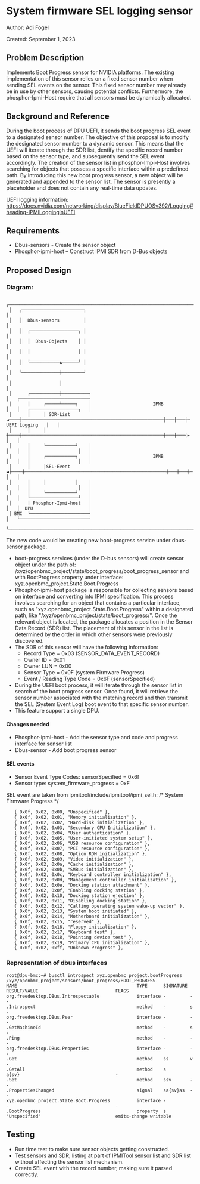 # System firmware SEL logging sensor

Author: Adi Fogel

Created:  September 1, 2023

## Problem Description
Implements Boot Progress sensor for NVIDIA platforms.
The existing implementation of this sensor relies on a fixed sensor number when sending SEL events on the
sensor. This fixed sensor number may already be in use by other sensors, causing potential conflicts. Furthermore, 
the phosphor-Ipmi-Host require that all sensors must be dynamically allocated.

## Background and Reference
During the boot process of DPU UEFI, it sends the boot progress SEL event to a designated sensor number. The objective of
this proposal is to modify the designated sensor number to a dynamic sensor. This means that the UEFI will iterate through
the SDR list, dentify the specific record number based on the sensor type, and subsequently send the SEL event accordingly. 
The creation of the sensor list in phosphor-Impi-Host involves searching for objects that possess a specific interface 
within a predefined path. By introducing this new boot progress sensor, a new object will be generated and appended to the
sensor list. 
The sensor is presently a placeholder and does not contain any real-time data updates.

UEFI logging information: https://docs.nvidia.com/networking/display/BlueFieldDPUOSv392/Logging#heading-IPMILogginginUEFI

## Requirements
- Dbus-sensors - Create the sensor object
- Phosphor-ipmi-host – Construct IPMI SDR from D-Bus objects 

## Proposed Design

### Diagram:
```
 ┌───────────────────────────────────────────────────────────────────────────────────┐
 │   ┌───────────────────────┐                                                       │
 │   │  Dbus-sensors         │                                                       │
 │   │  ┌──────────────────┐ │                                                       │
 │   │  │  Dbus-Objects    │ │                                                       │
 │   │  │                  │ │                                                       │
 │   │  └───────────▲──────┘ │                                                       │  
 │   └──────────────┼────────┘                                                       │
 │                  │                                                                │
 │      ┌───────────┼──────────┐                                                     │   ┌──────────────────────────┐
 │      │     ┌─────┴─────┐    │                       IPMB                          │   │   ┌──────────────────┐   │
 │      │     │ SDR-List  ◄────┼─────────────────────────────────────────────────────┼───┼───┼─  UEFI Logging   │   │
 │      │     │           ┼────┼─────────────────────────────────────────────────────┼───┼───┤►                 │   │
 │      │     └───────────┘    │                                                     │   │   │                  │   │
 │      │     ┌───────────┐    │                       IPMB                          │   │   │                  │   │
 │      │     │SEL-Event ◄├────┼─────────────────────────────────────────────────────┼───┼───┼─                 │   │
 │      │     │           │    │                                                     │   │   │                  │   │
 │      │     └───────────┘    │                                                     │   │   └──────────────────┘   │
 │      │ Phosphor-Ipmi-host   │                                                     │   │  DPU                     │
 │ BMC  └──────────────────────┘                                                     │   └──────────────────────────┘
 └───────────────────────────────────────────────────────────────────────────────────┘                    

```
The new code would be creating new boot-progress service under dbus-sensor package.

- boot-progress services (under the D-bus sensors) will create sensor object under the path of:
   /xyz/openbmc_project/state/boot_progress/boot_progress_sensor
   and with BootProgress property under interface: xyz.openbmc_project.State.Boot.Progress 
- Phosphor-ipmi-host package is responsible for collecting sensors based on interface and converting into IPMI 
  specification. This process involves searching for an object that contains a particular interface, 
  such as "xyz.openbmc_project.State.Boot.Progress" within a designated path, 
  like "/xyz/openbmc_project/state/boot_progress/". 
  Once the relevant object is located, the package allocates a position in the Sensor Data Record (SDR) list. 
  The placement of this sensor in the list is determined by the order in which other sensors were previously 
  discovered.
- The SDR of this sensor will have the following information:
    -	Record Type = 0x03 (SENSOR_DATA_EVENT_RECORD)
    -	Owner ID = 0x01
    -	Owner LUN = 0x00
    -	Sensor Type = 0x0F (system Firmware Progress)
    -	Event / Reading Type Code = 0x6F (sensorSpecified)
- During the UEFI boot process, it will iterate through the sensor list in search of the boot progress sensor. 
Once found, it will retrieve the sensor number associated with the matching record and then transmit the SEL 
(System Event Log) boot event to that specific sensor number.
- This feature support a single DPU.

#### Changes needed
- Phosphor-ipmi-host - Add the sensor type and code and progress interface for sensor list
- Dbus-sensor - Add boot progress sensor

#### SEL events
- Sensor Event Type Codes: sensorSpecified = 0x6f
- Sensor type: system_firmware_progress = 0xF

SEL event are taken from ipmitool/include/ipmitool/ipmi_sel.h:
 /* System Firmware Progress */
 ```
    { 0x0f, 0x02, 0x00, "Unspecified" },
    { 0x0f, 0x02, 0x01, "Memory initialization" },
    { 0x0f, 0x02, 0x02, "Hard-disk initialization" },
    { 0x0f, 0x02, 0x03, "Secondary CPU Initialization" },
    { 0x0f, 0x02, 0x04, "User authentication" },
    { 0x0f, 0x02, 0x05, "User-initiated system setup" },
    { 0x0f, 0x02, 0x06, "USB resource configuration" },
    { 0x0f, 0x02, 0x07, "PCI resource configuration" },
    { 0x0f, 0x02, 0x08, "Option ROM initialization" },
    { 0x0f, 0x02, 0x09, "Video initialization" },
    { 0x0f, 0x02, 0x0a, "Cache initialization" },
    { 0x0f, 0x02, 0x0b, "SMBus initialization" },
    { 0x0f, 0x02, 0x0c, "Keyboard controller initialization" },
    { 0x0f, 0x02, 0x0d, "Management controller initialization" },
    { 0x0f, 0x02, 0x0e, "Docking station attachment" },
    { 0x0f, 0x02, 0x0f, "Enabling docking station" },
    { 0x0f, 0x02, 0x10, "Docking station ejection" },
    { 0x0f, 0x02, 0x11, "Disabling docking station" },
    { 0x0f, 0x02, 0x12, "Calling operating system wake-up vector" },
    { 0x0f, 0x02, 0x13, "System boot initiated" },
    { 0x0f, 0x02, 0x14, "Motherboard initialization" },
    { 0x0f, 0x02, 0x15, "reserved" },
    { 0x0f, 0x02, 0x16, "Floppy initialization" },
    { 0x0f, 0x02, 0x17, "Keyboard test" },
    { 0x0f, 0x02, 0x18, "Pointing device test" },
    { 0x0f, 0x02, 0x19, "Primary CPU initialization" },
    { 0x0f, 0x02, 0xff, "Unknown Progress" },
```
### Representation of dbus interfaces
```
root@dpu-bmc:~# busctl introspect xyz.openbmc_project.bootProgress /xyz/openbmc_project/sensors/boot_progress/BOOT_PROGRESS
NAME                                             TYPE      SIGNATURE RESULT/VALUE                             FLAGS
org.freedesktop.DBus.Introspectable              interface -         -                                        -
.Introspect                                      method    -         s                                        -
org.freedesktop.DBus.Peer                        interface -         -                                        -
.GetMachineId                                    method    -         s                                        -
.Ping                                            method    -         -                                        -
org.freedesktop.DBus.Properties                  interface -         -                                        -
.Get                                             method    ss        v                                        -
.GetAll                                          method    s         a{sv}                                    -
.Set                                             method    ssv       -                                        -
.PropertiesChanged                               signal    sa{sv}as  -                                        -
xyz.openbmc_project.State.Boot.Progress          interface -          -                                        -
.BootProgress                                    property  s          "Unspecified"                            emits-change writable
```

## Testing
- Run time test to make sure sensor objects getting constructed.
- Test sensors and SDR, listing at part of IPMITool sensor list and SDR list without affecting the sensor list mechanism.
- Create SEL event with the record number, making sure it parsed correctly.
